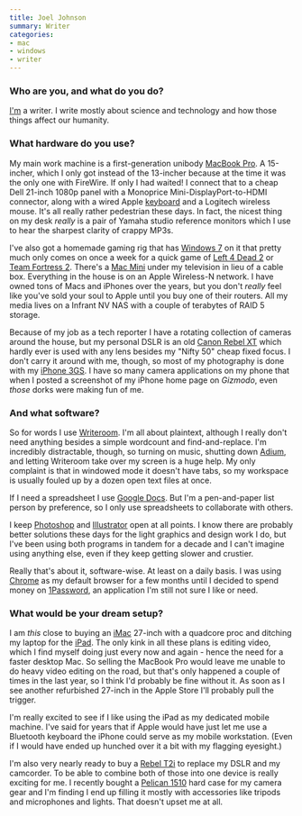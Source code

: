 ```yaml
---
title: Joel Johnson
summary: Writer
categories:
- mac
- windows
- writer
---
```


### Who are you, and what do you do?

[I'm](http://joeljohnson.com/ "Joel's website.") a writer. I write mostly about science and technology and how those things affect our humanity.

### What hardware do you use?

My main work machine is a first-generation unibody [MacBook Pro][macbook-pro]. A 15-incher, which I only got instead of the 13-incher because at the time it was the only one with FireWire. If only I had waited! I connect that to a cheap Dell 21-inch 1080p panel with a Monoprice Mini-DisplayPort-to-HDMI connector, along with a wired Apple [keyboard][] and a Logitech wireless mouse. It's all really rather pedestrian these days. In fact, the nicest thing on my desk *really* is a pair of Yamaha studio reference monitors which I use to hear the sharpest clarity of crappy MP3s.

I've also got a homemade gaming rig that has [Windows 7][windows-7] on it that pretty much only comes on once a week for a quick game of [Left 4 Dead 2][l4d2] or [Team Fortress 2][tf2]. There's a [Mac Mini][mac-mini] under my television in lieu of a cable box. Everything in the house is on an Apple Wireless-N network. I have owned tons of Macs and iPhones over the years, but you don't *really* feel like you've sold your soul to Apple until you buy one of their routers. All my media lives on a Infrant NV NAS with a couple of terabytes of RAID 5 storage.

Because of my job as a tech reporter I have a rotating collection of cameras around the house, but my personal DSLR is an old [Canon Rebel XT][eos-rebel-xt] which hardly ever is used with any lens besides my "Nifty 50" cheap fixed focus. I don't carry it around with me, though, so most of my photography is done with my [iPhone 3GS][iphone-3gs]. I have so many camera applications on my phone that when I posted a screenshot of my iPhone home page on *Gizmodo*, even *those* dorks were making fun of me.

### And what software?

So for words I use [Writeroom][writeroom]. I'm all about plaintext, although I really don't need anything besides a simple wordcount and find-and-replace. I'm incredibly distractable, though, so turning on music, shutting down [Adium][], and letting Writeroom take over my screen is a huge help. My only complaint is that in windowed mode it doesn't have tabs, so my workspace is usually fouled up by a dozen open text files at once.

If I need a spreadsheet I use [Google Docs][google-docs]. But I'm a pen-and-paper list person by preference, so I only use spreadsheets to collaborate with others.

I keep [Photoshop][] and [Illustrator][] open at all points. I know there are probably better solutions these days for the light graphics and design work I do, but I've been using both programs in tandem for a decade and I can't imagine using anything else, even if they keep getting slower and crustier.

Really that's about it, software-wise. At least on a daily basis. I was using [Chrome][] as my default browser for a few months until I decided to spend money on [1Password][], an application I'm still not sure I like or need.

### What would be your dream setup?

I am *this* close to buying an [iMac][] 27-inch with a quadcore proc and ditching my laptop for the [iPad][]. The only kink in all these plans is editing video, which I find myself doing just every now and again - hence the need for a faster desktop Mac. So selling the MacBook Pro would leave me unable to do heavy video editing on the road, but that's only happened a couple of times in the last year, so I think I'd probably be fine without it. As soon as I see another refurbished 27-inch in the Apple Store I'll probably pull the trigger.

I'm really excited to see if I like using the iPad as my dedicated mobile machine. I've said for years that if Apple would have just let me use a Bluetooth keyboard the iPhone could serve as my mobile workstation. (Even if I would have ended up hunched over it a bit with my flagging eyesight.)

I'm also very nearly ready to buy a [Rebel T2i][eos-rebel-t2i] to replace my DSLR and my camcorder. To be able to combine both of those into one device is really exciting for me. I recently bought a [Pelican 1510][1510-carry-on-case] hard case for my camera gear and I'm finding I end up filling it mostly with accessories like tripods and microphones and lights. That doesn't upset me at all.

[1510-carry-on-case]: https://www.pelican.com:443/us/en/product/watertight-protector-hard-cases/medium-case/carry-on-case/1510/ "A solid camera case that meets airline standards for carry-on luggage."
[eos-rebel-t2i]: https://en.wikipedia.org/wiki/Canon_EOS_550D "An 18 megapixel camera."
[eos-rebel-xt]: https://en.wikipedia.org/wiki/Canon_EOS_350D "An 8 megapixel DSLR."
[imac]: https://www.apple.com/imac/ "An all-in-one computer."
[ipad]: https://www.apple.com/ipad/ "A tablet device."
[iphone-3gs]: https://en.wikipedia.org/wiki/IPhone_3GS "A 3 megapixel smartphone."
[keyboard]: https://www.apple.com/keyboard/ "The keyboard."
[mac-mini]: https://www.apple.com/mac-mini/ "A small desktop computer."
[macbook-pro]: https://www.apple.com/macbook-pro/ "A laptop."
[1password]: https://1password.com "Password management software for Mac OS X."
[adium]: https://en.wikipedia.org/wiki/Adium "A multi-protocol chat application for the Mac."
[chrome]: https://www.google.com/intl/en/chrome/browser/ "A WebKit-based browser, where each tab runs in its own thread."
[google-docs]: https://en.wikipedia.org/wiki/Google_Docs "A web-based office suite."
[illustrator]: https://www.adobe.com/products/illustrator.html "A vector graphics editor."
[l4d2]: http://www.l4d.com/ "A co-op zombie game."
[photoshop]: https://www.adobe.com/products/photoshop.html "A bitmap image editor."
[tf2]: http://www.teamfortress.com/ "A team FPS game."
[windows-7]: https://en.wikipedia.org/wiki/Windows_7 "An operating system."
[writeroom]: http://www.hogbaysoftware.com/products/writeroom "Full-screen writing software."
